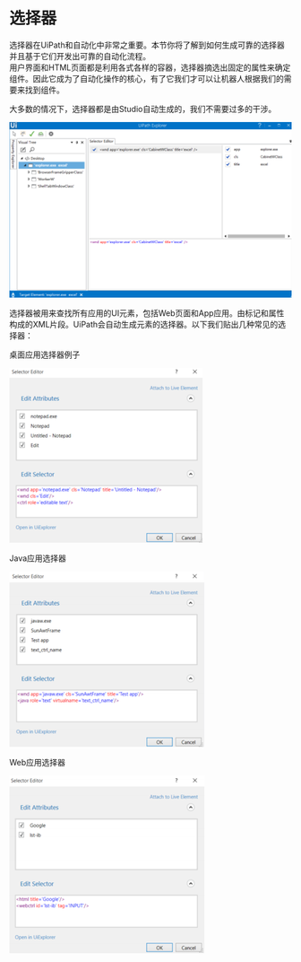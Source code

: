 # 选择器

选择器在UiPath和自动化中非常之重要。本节你将了解到如何生成可靠的选择器并且基于它们开发出可靠的自动化流程。  
用户界面和HTML页面都是利用各式各样的容器，选择器摘选出固定的属性来确定组件。因此它成为了自动化操作的核心，有了它我们才可以让机器人根据我们的需要来找到组件。

大多数的情况下，选择器都是由Studio自动生成的，我们不需要过多的干涉。

![](/assets2.5/import1.png)

选择器被用来查找所有应用的UI元素，包括Web页面和App应用。由标记和属性构成的XML片段。UiPath会自动生成元素的选择器。以下我们贴出几种常见的选择器：

桌面应用选择器例子

![](/assets2.5/import2.png)



Java应用选择器

![](/assets2.5/import3.png)

Web应用选择器

![](/assets2.5/import4.png)

